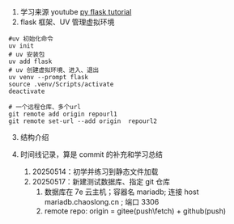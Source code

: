 1. 学习来源 youtube [py flask tutorial](https://youtu.be/V_3-e8AoIrE?feature=shared)
2. flask 框架、UV 管理虚拟环境

```
#uv 初始化命令
uv init
# uv 安装包
uv add flask
# uv 创建虚拟环境、进入、退出
uv venv --prompt flask
source .venv/Scripts/activate
deactivate

# 一个远程仓库、多个url
git remote add origin repourl1
git remote set-url --add origin  repourl2
```

3. 结构介绍

4. 时间线记录，算是 commit 的补充和学习总结
   1. 20250514：初学并练习到静态文件加载
   2. 20250517：新建测试数据库、指定 git 仓库
      1. 数据库在 7e 云主机；容器名 mariadb; 连接 host mariadb.chaoslong.cn ; 端口 3306
      2. remote repo: origin = gitee(push\fetch) + github(push)
